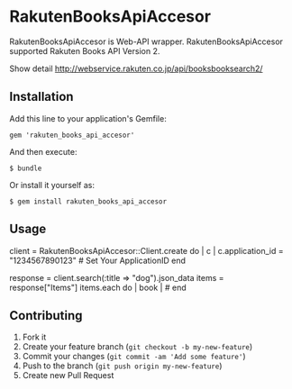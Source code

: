 # RakutenBooksApiAccesor

RakutenBooksApiAccesor is Web-API wrapper. 
RakutenBooksApiAccesor supported Rakuten Books API Version 2.

Show detail http://webservice.rakuten.co.jp/api/booksbooksearch2/

## Installation

Add this line to your application's Gemfile:

    gem 'rakuten_books_api_accesor'

And then execute:

    $ bundle

Or install it yourself as:

    $ gem install rakuten_books_api_accesor

## Usage
  client = RakutenBooksApiAccesor::Client.create do | c |
  c.application_id = "1234567890123" # Set Your ApplicationID
  end

  response = client.search(:title => "dog").json_data
  items   = response["Items"]
  items.each do | book |
    # 
  end

## Contributing

1. Fork it
2. Create your feature branch (`git checkout -b my-new-feature`)
3. Commit your changes (`git commit -am 'Add some feature'`)
4. Push to the branch (`git push origin my-new-feature`)
5. Create new Pull Request
